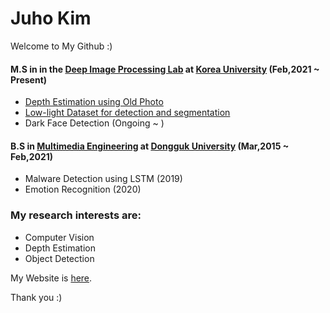 # Juho Kim

Welcome to My Github :)

#### M.S in in the [Deep Image Processing Lab](https://sites.google.com/view/deepiplab/home?authuser=0) at [Korea University](https://www.korea.ac.kr) (Feb,2021 ~ Present) 
- [Depth Estimation using Old Photo](https://github.com/rmawngh/Old-Photo-3D)
- [Low-light Dataset for detection and segmentation](https://github.com/rmawngh/Low_light_Dataset)
- Dark Face Detection (Ongoing ~ )

#### B.S in [Multimedia Engineering](https://mme.dongguk.edu/k3/index.php) at [Dongguk University](https://www.dongguk.edu/main#none) (Mar,2015 ~ Feb,2021)
- Malware Detection using LSTM (2019)
- Emotion Recognition (2020)


### My research interests are:
- Computer Vision
- Depth Estimation
- Object Detection

My Website is [here](https://rmawngh.github.io/).

Thank you :)
